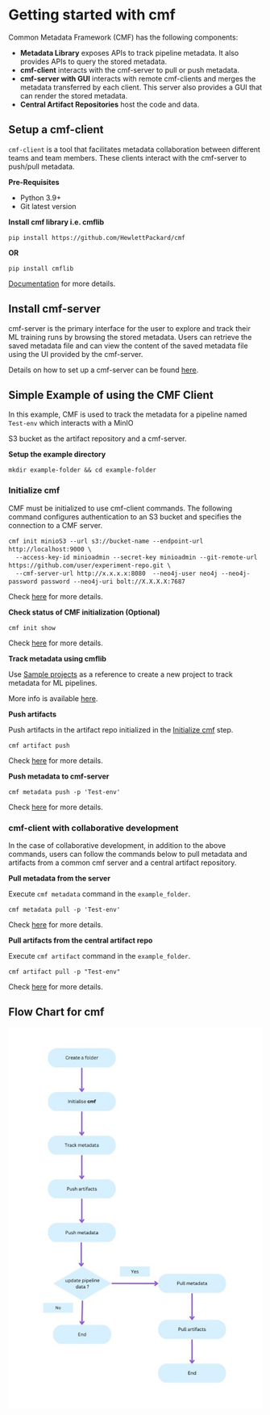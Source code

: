 # Getting started with cmf
Common Metadata Framework (CMF) has the following components:

- **Metadata Library** exposes APIs to track pipeline metadata. It also provides APIs to query the stored metadata.
- **cmf-client** interacts with the cmf-server to pull or push metadata.
- **cmf-server with GUI** interacts with remote cmf-clients and merges the metadata transferred by each
  client. This server also provides a GUI that can render the stored metadata.
- **Central Artifact Repositories** host the code and data.

## Setup a cmf-client
`cmf-client` is a tool that facilitates metadata collaboration between different teams and team members. These clients
interact with the cmf-server to push/pull metadata.

**Pre-Requisites**

- Python 3.9+
- Git latest version

**Install cmf library i.e. cmflib**
```
pip install https://github.com/HewlettPackard/cmf
```
**OR**
```
pip install cmflib
```
[Documentation](https://hewlettpackard.github.io/cmf/) for more details.

## Install cmf-server
cmf-server is the primary interface for the user to explore and track their ML training runs by browsing the stored
metadata. Users can retrieve the saved metadata file and can view the content of the saved metadata file using
the UI provided by the cmf-server.

Details on how to set up a cmf-server can be found [here](../cmf_server/index.md).

## Simple Example of using the CMF Client
In this example, CMF is used to track the metadata for a pipeline named `Test-env` which interacts with a MinIO

S3 bucket as the artifact repository and a cmf-server.

**Setup the example directory**
```
mkdir example-folder && cd example-folder
```

### Initialize cmf

CMF must be initialized to use cmf-client commands. The following command configures authentication to an S3 bucket and
specifies the connection to a CMF server.
```
cmf init minioS3 --url s3://bucket-name --endpoint-url http://localhost:9000 \
  --access-key-id minioadmin --secret-key minioadmin --git-remote-url https://github.com/user/experiment-repo.git \
  --cmf-server-url http://x.x.x.x:8080  --neo4j-user neo4j --neo4j-password password --neo4j-uri bolt://X.X.X.X:7687
```
Check [here](./cmf_client_commands.md) for more details.

**Check status of CMF initialization (Optional)**
```
cmf init show
```
Check [here](./cmf_client_commands.md) for more details.

**Track metadata using cmflib**

Use [Sample projects](https://github.com/HewlettPackard/cmf/tree/master/examples) as a reference to create a new project to track metadata for ML pipelines.

More info is available [here](https://hewlettpackard.github.io/cmf/examples/getting_started/).

**Push artifacts**

Push artifacts in the artifact repo initialized in the [Initialize cmf](#initialize-cmf) step.
```
cmf artifact push
```
Check [here](./cmf_client_commands.md) for more details.

**Push metadata to cmf-server**
```
cmf metadata push -p 'Test-env'
```
Check [here](./cmf_client_commands.md) for more details.

### cmf-client with collaborative development
In the case of collaborative development, in addition to the above commands, users can follow the commands below to pull metadata and artifacts from a common cmf server and a central artifact repository.

**Pull metadata from the server**

Execute `cmf metadata` command in the `example_folder`.
```
cmf metadata pull -p 'Test-env'
```
Check [here](./cmf_client_commands.md) for more details.

**Pull artifacts from the central artifact repo**

Execute `cmf artifact` command in the `example_folder`.
```
cmf artifact pull -p "Test-env"
```
Check [here](./cmf_client_commands.md) for more details.

## Flow Chart for cmf
![Flow chart for cmf](../assets/flow_chart_cmf.jpg)
